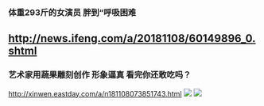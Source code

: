 ### 体重293斤的女演员 胖到“呼吸困难
http://news.ifeng.com/a/20181108/60149896_0.shtml
---
### 艺术家用蔬果雕刻创作 形象逼真 看完你还敢吃吗？
http://xinwen.eastday.com/a/n181108073851743.html
![](http://02imgmini.eastday.com/mobile/20180821/20180821080943_f52178d34e4f7f10f97fc5e015606567_2.jpeg)
![](http://02imgmini.eastday.com/mobile/20180821/20180821080943_f52178d34e4f7f10f97fc5e015606567_4.jpeg)